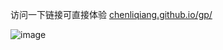 访问一下链接可直接体验
[chenliqiang.github.io/gp/](https://chenliqiang.github.io/gp/) 

![image](https://github.com/chenliqiang/gp/assets/17630061/355a89da-9d6d-4eb9-af8b-86c3e9126208)

